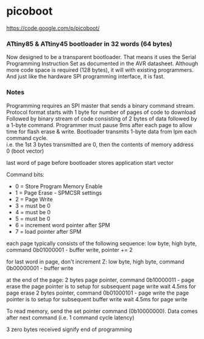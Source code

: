 picoboot
========
https://code.google.com/p/picoboot/

### ATtiny85 & ATtiny45 bootloader in 32 words (64 bytes)

Now designed to be a transparent bootloader. That means it uses the Serial Programming Instruction Set as documented in the AVR datasheet. Although more code space is required (128 bytes), it will with existing programmers. And just like the hardware SPI programming interface, it is fast.


### Notes

Programming requires an SPI master that sends a binary command stream.
Protocol format starts with 1 byte for number of pages of code to download  
Followed by binary stream of code consisting of 2 bytes of data followed by a 1-byte command. 
Programmer must pause 9ms after each page to allow time for flash erase & write. 
Bootloader transmits 1-byte data from lpm each command cycle.  
i.e. the 1st 3 bytes transmitted are 0, then the contents of memory address 0 (boot vector) 

last word of page before bootloader stores application start vector

Command bits:

* 0 = Store Program Memory Enable
* 1 = Page Erase - SPMCSR settings
* 2 = Page Write 
* 3 = must be 0
* 4 = must be 0
* 5 = must be 0
* 6 = increment word pointer after SPM
* 7 = load pointer after SPM

each page typically consists of the following sequence:
low byte, high byte, command 0b01000001 - buffer write, pointer += 2

for last word in page, don't increment Z:
low byte, high byte, command 0b00000001 - buffer write

at the end of the page:
2 bytes page pointer, command 0b10000011 - page erase
 the page pointer is to setup for subsequent page write
wait 4.5ms for page erase
2 bytes pointer, command 0b01000101 - page write
 the page pointer is to setup for subsequent buffer write
wait 4.5ms for page write

To read memory, send the set pointer command (0b10000000).
Data comes after next command (i.e. 1 command cycle latency)

3 zero bytes received signify end of programming

